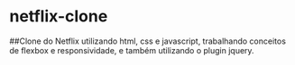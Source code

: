 # netflix-clone

##Clone do Netflix utilizando html, css e javascript, trabalhando conceitos de flexbox e responsividade, e também utilizando o plugin jquery.
